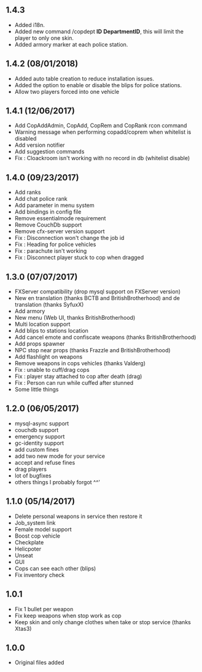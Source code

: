 ## 1.4.3
* Added i18n.
* Added new command /copdept **ID** **DepartmentID**, this will limit the player to only one skin.
* Added armory marker at each police station.

## 1.4.2 (08/01/2018)
* Added auto table creation to reduce installation issues.
* Added the option to enable or disable the blips for police stations.
* Allow two players forced into one vehicle

## 1.4.1 (12/06/2017)
* Add CopAddAdmin, CopAdd, CopRem and CopRank rcon command
* Warning message when performing copadd/coprem when whitelist is disabled
* Add version notifier
* Add suggestion commands
* Fix : Cloackroom isn't working with no record in db (whitelist disable)

## 1.4.0 (09/23/2017)
* Add ranks
* Add chat police rank
* Add parameter in menu system
* Add bindings in config file
* Remove essentialmode requirement
* Remove CouchDb support
* Remove cfx-server version support
* Fix : Disconnection won't change the job id
* Fix : Heading for police vehicles
* Fix : parachute isn't working
* Fix : Disconnect player stuck to cop when dragged

## 1.3.0 (07/07/2017)
* FXServer compatibility (drop mysql support on FXServer version)
* New en translation (thanks BCTB and BritishBrotherhood) and de translation (thanks SyfuxX)
* Add armory
* New menu (Web UI, thanks BritishBrotherhood)
* Multi location support
* Add blips to stations location
* Add cancel emote and confiscate weapons (thanks BritishBrotherhood)
* Add props spawner
* NPC stop near props (thanks Frazzle and BritishBrotherhood)
* Add flashlight on weapons
* Remove weapons in cops vehicles (thanks Valderg)
* Fix : unable to cuff/drag cops
* Fix : player stay attached to cop after death (drag)
* Fix : Person can run while cuffed after stunned
* Some little things

## 1.2.0 (06/05/2017)
* mysql-async support
* couchdb support
* emergency support
* gc-identity support
* add custom fines
* add two new mode for your service
* accept and refuse fines
* drag players
* lot of bugfixes
* others things I probably forgot ^^'

## 1.1.0 (05/14/2017)
* Delete personal weapons in service then restore it
* Job_system link
* Female model support
* Boost cop vehicle
* Checkplate
* Helicpoter
* Unseat
* GUI
* Cops can see each other (blips)
* Fix inventory check

## 1.0.1
* Fix 1 bullet per weapon
* Fix keep weapons when stop work as cop
* Keep skin and only change clothes when take or stop service (thanks Xtas3)

## 1.0.0
* Original files added
